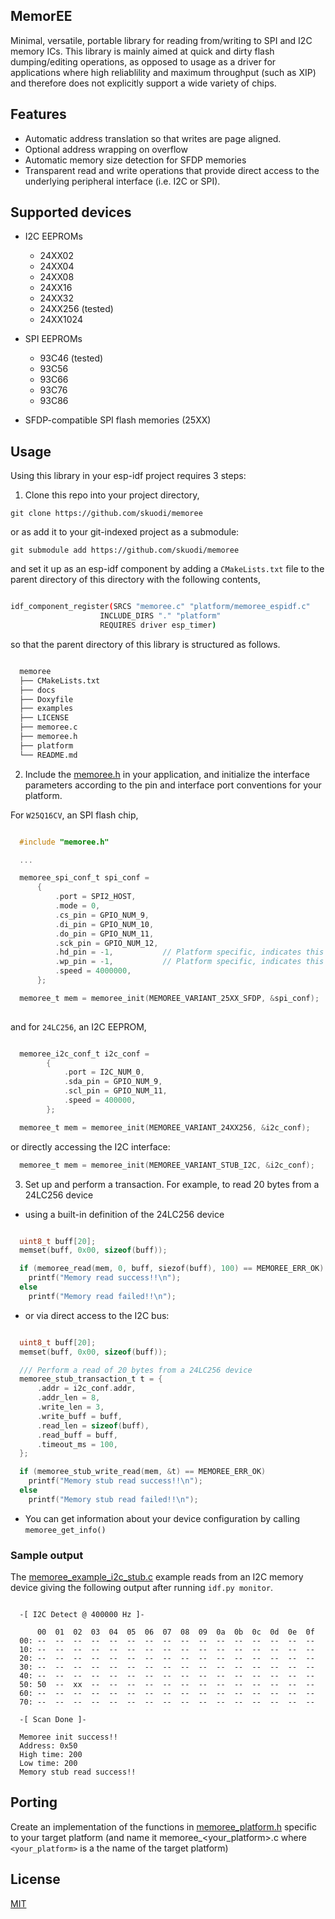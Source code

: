 ## MemorEE

Minimal, versatile, portable library for reading from/writing to SPI and I2C memory ICs. 
This library is mainly aimed at quick and dirty flash dumping/editing operations, as opposed to usage as a driver for applications where high reliablility and maximum throughput (such as XIP) and therefore does not explicitly support a wide variety of chips.

## Features
- Automatic address translation so that writes are page aligned.
- Optional address wrapping on overflow
- Automatic memory size detection for SFDP memories
- Transparent read and write operations that provide direct access to the underlying peripheral interface (i.e. I2C or SPI).

## Supported devices
- I2C EEPROMs
  - 24XX02
  - 24XX04
  - 24XX08
  - 24XX16
  - 24XX32
  - 24XX256 (tested)
  - 24XX1024
  
- SPI EEPROMs
  - 93C46 (tested)
  - 93C56
  - 93C66
  - 93C76
  - 93C86
  
- SFDP-compatible SPI flash memories (25XX)

## Usage

Using this library in your esp-idf project requires 3 steps:

1. Clone this repo into your project directory,
  
  ```
  git clone https://github.com/skuodi/memoree    
  ```
  or as add it to your git-indexed project as a submodule:
  
  ```
  git submodule add https://github.com/skuodi/memoree    
  ```

  and set it up as an esp-idf component by adding  a `CMakeLists.txt` file to the parent directory of this directory with the following contents,

  ```sh

  idf_component_register(SRCS "memoree.c" "platform/memoree_espidf.c"
                      INCLUDE_DIRS "." "platform"
                      REQUIRES driver esp_timer)

  ```

  so that the parent directory of this library is structured as follows.

  ```sh

    memoree
    ├── CMakeLists.txt
    ├── docs
    ├── Doxyfile
    ├── examples
    ├── LICENSE
    ├── memoree.c
    ├── memoree.h
    ├── platform
    └── README.md

  ```

2. Include the [memoree.h](memoree.h) in your application, and initialize the interface parameters according to the pin and interface port conventions for your platform.

For `W25Q16CV`, an SPI flash chip,

  ```c

    #include "memoree.h"

    ...

    memoree_spi_conf_t spi_conf =
        {
            .port = SPI2_HOST,
            .mode = 0,
            .cs_pin = GPIO_NUM_9,
            .di_pin = GPIO_NUM_10,
            .do_pin = GPIO_NUM_11,
            .sck_pin = GPIO_NUM_12,
            .hd_pin = -1,           // Platform specific, indicates this pin is unused
            .wp_pin = -1,           // Platform specific, indicates this pin is unused
            .speed = 4000000,
        };

    memoree_t mem = memoree_init(MEMOREE_VARIANT_25XX_SFDP, &spi_conf);
      
  ```
and for `24LC256`, an I2C EEPROM,

  ```c

    memoree_i2c_conf_t i2c_conf =
          {
              .port = I2C_NUM_0,
              .sda_pin = GPIO_NUM_9,
              .scl_pin = GPIO_NUM_11,
              .speed = 400000,
          };

    memoree_t mem = memoree_init(MEMOREE_VARIANT_24XX256, &i2c_conf);

  ```

or directly accessing the I2C interface:

  ```c
    memoree_t mem = memoree_init(MEMOREE_VARIANT_STUB_I2C, &i2c_conf);

  ```

3. Set up and perform a transaction. For example, to read 20 bytes from a 24LC256 device
  - using a built-in definition of the 24LC256 device

  ```c

    uint8_t buff[20];
    memset(buff, 0x00, sizeof(buff));

    if (memoree_read(mem, 0, buff, siezof(buff), 100) == MEMOREE_ERR_OK)
      printf("Memory read success!!\n");
    else
      printf("Memory read failed!!\n");

  ```

  - or via direct access to the I2C bus:

  ```c

    uint8_t buff[20];
    memset(buff, 0x00, sizeof(buff));

    /// Perform a read of 20 bytes from a 24LC256 device
    memoree_stub_transaction_t t = {
        .addr = i2c_conf.addr,
        .addr_len = 8,
        .write_len = 3,
        .write_buff = buff,
        .read_len = sizeof(buff),
        .read_buff = buff,
        .timeout_ms = 100,
    };

    if (memoree_stub_write_read(mem, &t) == MEMOREE_ERR_OK)
      printf("Memory stub read success!!\n");
    else
      printf("Memory stub read failed!!\n");


  ```

-  You can get information about your device configuration by calling `memoree_get_info()`

### Sample output

The [memoree_example_i2c_stub.c](examples/esp_idf/memoree_example_i2c_stub.c) example reads from an I2C memory device giving the following output after running `idf.py monitor`.

```

  -[ I2C Detect @ 400000 Hz ]-

      00  01  02  03  04  05  06  07  08  09  0a  0b  0c  0d  0e  0f 
  00: --  --  --  --  --  --  --  --  --  --  --  --  --  --  --  -- 
  10: --  --  --  --  --  --  --  --  --  --  --  --  --  --  --  -- 
  20: --  --  --  --  --  --  --  --  --  --  --  --  --  --  --  -- 
  30: --  --  --  --  --  --  --  --  --  --  --  --  --  --  --  -- 
  40: --  --  --  --  --  --  --  --  --  --  --  --  --  --  --  -- 
  50: 50  --  xx  --  --  --  --  --  --  --  --  --  --  --  --  -- 
  60: --  --  --  --  --  --  --  --  --  --  --  --  --  --  --  -- 
  70: --  --  --  --  --  --  --  --  --  --  --  --  --  --  --  -- 

  -[ Scan Done ]-

  Memoree init success!!
  Address: 0x50
  High time: 200
  Low time: 200
  Memory stub read success!!

```

## Porting

Create an implementation of the functions in [memoree_platform.h](platform/memoree_platform.h) specific to your target platform (and name it memoree_\<your_platform\>.c where `<your_platform>` is a the name of the target platform)

## License

[MIT](./LICENSE)